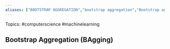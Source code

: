 ```yaml
---
aliases: ["BOOTSTRAP AGGREGATION","bootstrap aggregation","Bootstrap aggregation","bagging","BAGGING","Bagging"] 
---
```

Topics: #computerscience #machinelearning 

## Bootstrap Aggregation (BAgging)

